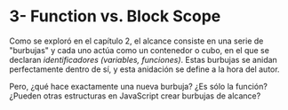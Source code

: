 # 3- Function vs. Block Scope

Como se exploró en el capítulo 2, el alcance consiste en una serie de "burbujas" y cada uno actúa como un contenedor o cubo, en el que se declaran _identificadores \(variables, funciones\)_. Estas burbujas se anidan perfectamente dentro de sí, y esta anidación se define a la hora del autor.

Pero, ¿qué hace exactamente una nueva burbuja? ¿Es sólo la función? ¿Pueden otras estructuras en JavaScript crear burbujas de alcance?



